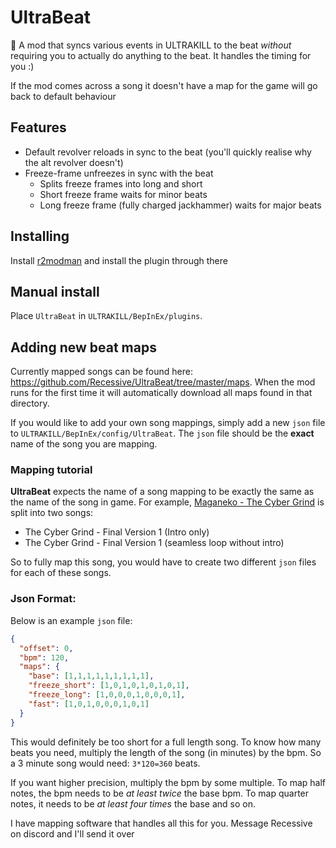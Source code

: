 # UltraBeat
🎵 A mod that syncs various events in ULTRAKILL to the beat *without* requiring you to actually do anything to the beat. It handles the timing for you :)

If the mod comes across a song it doesn't have a map for the game will go back to default behaviour

## Features
- Default revolver reloads in sync to the beat (you'll quickly realise why the alt revolver doesn't)
- Freeze-frame unfreezes in sync with the beat
    - Splits freeze frames into long and short
    - Short freeze frame waits for minor beats
    - Long freeze frame (fully charged jackhammer) waits for major beats

## Installing

Install [r2modman](https://thunderstore.io/c/ultrakill/p/ebkr/r2modman/) and install the plugin through there

## Manual install

Place `UltraBeat` in `ULTRAKILL/BepInEx/plugins`.

## Adding new beat maps
Currently mapped songs can be found here: https://github.com/Recessive/UltraBeat/tree/master/maps. When the mod runs for the first time it will automatically download all maps found in that directory.

If you would like to add your own song mappings, simply add a new `json` file to `ULTRAKILL/BepInEx/config/UltraBeat`. The `json` file should be the **exact** name of the song you are mapping.

### Mapping tutorial
**UltraBeat** expects the name of a song mapping to be exactly the same as the name of the song in game. For example, [Maganeko - The Cyber Grind](https://www.youtube.com/watch?v=e9EqU9y69vU) is split into two songs:

- The Cyber Grind - Final Version 1 (Intro only)
- The Cyber Grind - Final Version 1 (seamless loop without intro)

So to fully map this song, you would have to create two different `json` files for each of these songs.

### Json Format:

Below is an example `json` file:
```json
{
  "offset": 0,
  "bpm": 120,
  "maps": {
    "base": [1,1,1,1,1,1,1,1,1],
    "freeze_short": [1,0,1,0,1,0,1,0,1],
    "freeze_long": [1,0,0,0,1,0,0,0,1],
    "fast": [1,0,1,0,0,0,1,0,1]
  }
}
```

This would definitely be too short for a full length song. To know how many beats you need, multiply the length of the song (in minutes) by the bpm. So a 3 minute song would need: `3*120=360` beats.

If you want higher precision, multiply the bpm by some multiple. To map half notes, the bpm needs to be *at least twice* the base bpm. To map quarter notes, it needs to be *at least four times* the base and so on.

I have mapping software that handles all this for you. Message Recessive on discord and I'll send it over